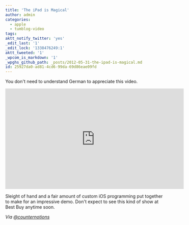 ```yaml
---
title: 'The iPad is Magical'
author: admin
categories:
  - apple
  - tumblog-video
tags: 
aktt_notify_twitter: 'yes'
_edit_last: '1'
_edit_lock: '1338476249:1'
aktt_tweeted: '1'
_wpcom_is_markdown: '1'
_wpghs_github_path: _posts/2012-05-31-the-ipad-is-magical.md
id: 25927da0-ad81-4cd6-99da-69d86eae09fd
---
```

<p>You don't need to understand German to appreciate this video.</p>
<p><iframe width="560" height="315" src="http://www.youtube.com/embed/32bUIa--6GM" frameborder="0" allowfullscreen></iframe></p>
<p>Sleight of hand and a fair amount of custom iOS programming put together to make for an impressive demo. Don't expect to see this kind of show at Best Buy anytime soon.</p>
<p><em>Via <a href="https://twitter.com/counternotions/status/208128050527875072">@counternotions</a></em></p>
